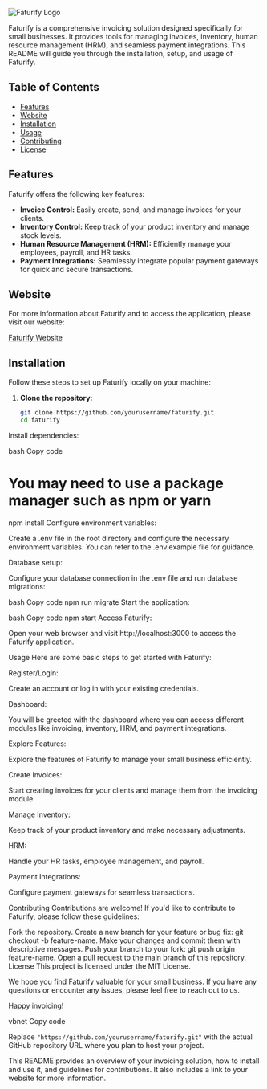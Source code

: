 

![Faturify Logo](https://faturify.com/uploads/medium/Faturify_Logo_3_medium-268x68.png)

Faturify is a comprehensive invoicing solution designed specifically for small businesses. It provides tools for managing invoices, inventory, human resource management (HRM), and seamless payment integrations. This README will guide you through the installation, setup, and usage of Faturify.

## Table of Contents

- [Features](#features)
- [Website](#website)
- [Installation](#installation)
- [Usage](#usage)
- [Contributing](#contributing)
- [License](#license)

## Features

Faturify offers the following key features:

- **Invoice Control:** Easily create, send, and manage invoices for your clients.
- **Inventory Control:** Keep track of your product inventory and manage stock levels.
- **Human Resource Management (HRM):** Efficiently manage your employees, payroll, and HR tasks.
- **Payment Integrations:** Seamlessly integrate popular payment gateways for quick and secure transactions.

## Website

For more information about Faturify and to access the application, please visit our website:

[Faturify Website](https://faturify.com/)

## Installation

Follow these steps to set up Faturify locally on your machine:

1. **Clone the repository:**

   ```bash
   git clone https://github.com/yourusername/faturify.git
   cd faturify
Install dependencies:

bash
Copy code
# You may need to use a package manager such as npm or yarn
npm install
Configure environment variables:

Create a .env file in the root directory and configure the necessary environment variables. You can refer to the .env.example file for guidance.

Database setup:

Configure your database connection in the .env file and run database migrations:

bash
Copy code
npm run migrate
Start the application:

bash
Copy code
npm start
Access Faturify:

Open your web browser and visit http://localhost:3000 to access the Faturify application.

Usage
Here are some basic steps to get started with Faturify:

Register/Login:

Create an account or log in with your existing credentials.

Dashboard:

You will be greeted with the dashboard where you can access different modules like invoicing, inventory, HRM, and payment integrations.

Explore Features:

Explore the features of Faturify to manage your small business efficiently.

Create Invoices:

Start creating invoices for your clients and manage them from the invoicing module.

Manage Inventory:

Keep track of your product inventory and make necessary adjustments.

HRM:

Handle your HR tasks, employee management, and payroll.

Payment Integrations:

Configure payment gateways for seamless transactions.

Contributing
Contributions are welcome! If you'd like to contribute to Faturify, please follow these guidelines:

Fork the repository.
Create a new branch for your feature or bug fix: git checkout -b feature-name.
Make your changes and commit them with descriptive messages.
Push your branch to your fork: git push origin feature-name.
Open a pull request to the main branch of this repository.
License
This project is licensed under the MIT License.

We hope you find Faturify valuable for your small business. If you have any questions or encounter any issues, please feel free to reach out to us.

Happy invoicing!

vbnet
Copy code

Replace `"https://github.com/yourusername/faturify.git"` with the actual GitHub repository URL where you plan to host your project.

This README provides an overview of your invoicing solution, how to install and use it, and guidelines for contributions. It also includes a link to your website for more information.
